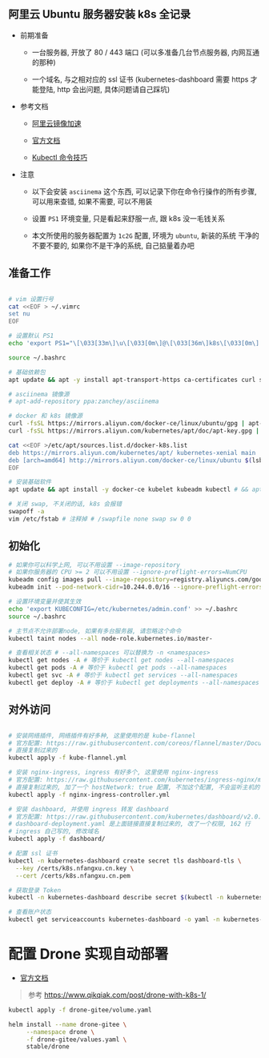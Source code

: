 ## 阿里云 Ubuntu 服务器安装 k8s 全记录

- 前期准备

    * 一台服务器, 开放了 80 / 443 端口 (可以多准备几台节点服务器, 内网互通的那种)
    
    * 一个域名, 与之相对应的 ssl 证书 (kubernetes-dashboard 需要 https 才能登陆, http 会出问题, 具体问题请自己踩坑)

- 参考文档

    * [阿里云镜像加速](https://cr.console.aliyun.com/cn-beijing/instances/mirrors)

    * [官方文档](https://kubernetes.io/zh/docs/)

    * [Kubectl 命令技巧](https://jimmysong.io/kubernetes-handbook/guide/kubectl-cheatsheet.html)
    
- 注意

    * 以下会安装 `asciinema` 这个东西, 可以记录下你在命令行操作的所有步骤, 可以用来查错, 如果不需要, 可以不用装
    
    * 设置 `PS1` 环境变量, 只是看起来舒服一点, 跟 k8s 没一毛钱关系
    
    * 本文所使用的服务器配置为 `1c2G` 配置, 环境为 `ubuntu`, 新装的系统 干净的不要不要的, 如果你不是干净的系统, 自己掂量着办吧

## 准备工作

```bash

# vim 设置行号
cat <<EOF > ~/.vimrc
set nu
EOF

# 设置默认 PS1
echo 'export PS1="\[\033[33m\]\u\[\033[0m\]@\[\033[36m\]k8s\[\033[0m\]:\[\033[32m\]\W \[\033[0m\]$ "' >> ~/.bashrc

source ~/.bashrc

# 基础依赖包
apt update && apt -y install apt-transport-https ca-certificates curl software-properties-common

# asciinema 镜像源
# apt-add-repository ppa:zanchey/asciinema

# docker 和 k8s 镜像源
curl -fsSL https://mirrors.aliyun.com/docker-ce/linux/ubuntu/gpg | apt-key add -
curl -fsSL https://mirrors.aliyun.com/kubernetes/apt/doc/apt-key.gpg | apt-key add -

cat <<EOF >/etc/apt/sources.list.d/docker-k8s.list
deb https://mirrors.aliyun.com/kubernetes/apt/ kubernetes-xenial main
deb [arch=amd64] http://mirrors.aliyun.com/docker-ce/linux/ubuntu $(lsb_release -cs) stable
EOF

# 安装基础软件
apt update && apt install -y docker-ce kubelet kubeadm kubectl # && apt install -y asciinema

# 关闭 swap, 不关闭的话, k8s 会报错
swapoff -a
vim /etc/fstab # 注释掉 # /swapfile none swap sw 0 0

```

## 初始化

```bash
# 如果你可以科学上网, 可以不用设置 --image-repository 
# 如果你服务器的 CPU >= 2 可以不用设置 --ignore-preflight-errors=NumCPU
kubeadm config images pull --image-repository=registry.aliyuncs.com/google_containers
kubeadm init --pod-network-cidr=10.244.0.0/16 --ignore-preflight-errors=NumCPU --image-repository=registry.aliyuncs.com/google_containers

# 设置环境变量并使其生效
echo 'export KUBECONFIG=/etc/kubernetes/admin.conf' >> ~/.bashrc
source ~/.bashrc

# 主节点不允许部署node, 如果有多台服务器, 请忽略这个命令
kubectl taint nodes --all node-role.kubernetes.io/master-

# 查看相关状态 # --all-namespaces 可以替换为 -n <namespaces>
kubectl get nodes -A # 等价于 kubectl get nodes --all-namespaces
kubectl get pods -A # 等价于 kubectl get pods --all-namespaces 
kubectl get svc -A # 等价于 kubectl get services --all-namespaces 
kubectl get deploy -A # 等价于 kubectl get deployments --all-namespaces 

```

## 对外访问

```bash

# 安装网络插件, 网络插件有好多种, 这里使用的是 kube-flannel
# 官方配置: https://raw.githubusercontent.com/coreos/flannel/master/Documentation/kube-flannel.yml
# 直接复制过来的
kubectl apply -f kube-flannel.yml

# 安装 nginx-ingress, ingress 有好多个, 这里使用 nginx-ingress
# 官方配置: https://raw.githubusercontent.com/kubernetes/ingress-nginx/master/deploy/static/mandatory.yaml
# 直接复制过来的, 加了一个 hostNetwork: true 配置, 不加这个配置, 不会监听主机的 80/443 端口
kubectl apply -f nginx-ingress-controller.yml

# 安装 dashboard, 并使用 ingress 转发 dashboard
# 官方配置: https://raw.githubusercontent.com/kubernetes/dashboard/v2.0.0-beta6/aio/deploy/recommended.yaml
# dashboard-deployment.yaml 是上面链接直接复制过来的, 改了一个权限, 162 行
# ingress 自己写的, 修改域名
kubectl apply -f dashboard/

# 配置 ssl 证书
kubectl -n kubernetes-dashboard create secret tls dashboard-tls \
  --key /certs/k8s.nfangxu.cn.key \
  --cert /certs/k8s.nfangxu.cn.pem

# 获取登录 Token
kubectl -n kubernetes-dashboard describe secret $(kubectl -n kubernetes-dashboard get secret | grep kubernetes-dashboard | awk '{print $1}')

# 查看账户状态
kubectl get serviceaccounts kubernetes-dashboard -o yaml -n kubernetes-dashboard
```

# 配置 Drone 实现自动部署

- [官方文档](https://docs.drone.io)

> 参考 https://www.qikqiak.com/post/drone-with-k8s-1/

```bash
kubectl apply -f drone-gitee/volume.yaml

helm install --name drone-gitee \
     --namespace drone \
     -f drone-gitee/values.yaml \
     stable/drone
```